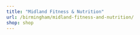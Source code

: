 ```yaml
---
title: "Midland Fitness & Nutrition"
url: /birmingham/midland-fitness-and-nutrition/
shop: shop
---
```

